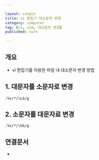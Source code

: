 ```yaml
---

layout: single
title: vi 편집기 대소문자 변경
category: computer
tag: [vi, vim, 대소문자 변경]
published: ture
 
---
```


## 개요
- vi 편집기를 이용한 파일 내 대소문자 변경 방법 

## 1. 대문자를 소문자로 변경
```
:%s/*/\L&/g
```

## 2. 소문자를 대문자료 변경
```
:%s/*/\U&/g
```

## 연결문서
- 